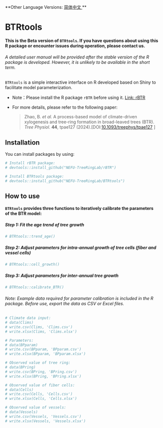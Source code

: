 **Other Language Versions: [简体中文 ](README_zh_cn.md) **

# BTRtools

**This is the Beta version of `BTRtools`. If you have questions about using this R package or encounter issues during operation, please contact us.**

###### *A detailed user manual will be provided after the stable version of the R package is developed. However, it is unlikely to be available in the short term.*

`BTRtools` is a simple interactive interface on R developed based on Shiny to facilitate model parameterization.

- Note：Please install the R package `rBTR` before using it. [Link: rBTR](https://github.com/NEFU-TreeRingLab/rBTR)

- For more details, please refer to the following paper:

  > Zhao, B. *et al.* A process-based model of climate-driven xylogenesis and tree-ring formation in broad-leaved trees (BTR). *Tree Physiol.* **44**, tpae127 (2024).[DOI:[10.1093/treephys/tpae127](http://dx.doi.org/10.1093/treephys/tpae127) ]


## Installation

You can install packages by using:

```r
# Install rBTR package:
# devtools::install_github("NEFU-TreeRingLab/rBTR")

# Install BTRtools package:
# devtools::install_github("NEFU-TreeRingLab/BTRtools")
```


## How to use
#### `BTRtools` provides three functions to iteratively calibrate the parameters of the BTR model:
##### Step 1: Fit the age trend of tree growth
  ```R
  # BTRtools::trend_age() 
  ```
##### Step 2: Adjust parameters for intra-annual growth of tree cells (fiber and vessel cells)

```r
# BTRtools::cell_growth()
```

##### Step 3: Adjust parameters for inter-annual tree growth
```r
# BTRtools::calibrate_BTR()
```
###### Note: Example data required for parameter calibration is included in the R package. Before use, export the data as CSV or Excel files.
```r	
# Climate data input:
# data(Clims)
# write.csv(Clims, 'Clims.csv')
# write.xlsx(Clims, 'Clims.xlsx')

# Parameters:
# data(BPparam)
# write.csv(BPparam, 'BPparam.csv')
# write.xlsx(BPparam, 'BPparam.xlsx')

# Observed value of tree ring:
# data(BPring)
# write.csv(BPring, 'BPring.csv')
# write.xlsx(BPring, 'BPring.xlsx')

# Observed value of fiber cells:
# data(Cells)
# write.csv(Cells, 'Cells.csv')
# write.xlsx(Cells, 'Cells.xlsx')

# Observed value of vessels:
# data(Vessels)
# write.csv(Vessels, 'Vessels.csv')
# write.xlsx(Vessels, 'Vessels.xlsx')
```